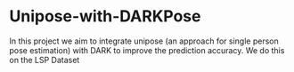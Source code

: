 # Unipose-with-DARKPose
In this project we aim to integrate unipose (an approach for single person pose estimation) with DARK to improve the prediction accuracy. We do this on the LSP Dataset

